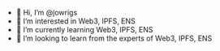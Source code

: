 - 👋 Hi, I’m @jowrigs
- 👀 I’m interested in Web3, IPFS, ENS
- 🌱 I’m currently learning Web3, IPFS, ENS
- 💞️ I’m looking to learn from the experts of Web3, IPFS, ENS


<!---
jowrigs/jowrigs is a ✨ special ✨ repository because its `README.md` (this file) appears on your GitHub profile.
You can click the Preview link to take a look at your changes.
--->
